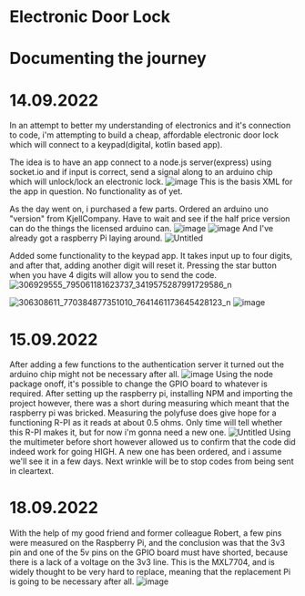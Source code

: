 # Electronic Door Lock
# Documenting the journey
# 14.09.2022
In an attempt to better my understanding of electronics and it's connection to code, i'm attempting to build a cheap, affordable electronic door lock which will connect 
to a keypad(digital, kotlin based app). 

The idea is to have an app connect to a node.js server(express) using socket.io and if input is correct, send a signal along to an arduino chip which will unlock/lock an electronic lock.
![image](https://user-images.githubusercontent.com/66651087/190036183-85d3315a-5181-42af-af2b-79cad66225db.png)
This is the basis XML for the app in question. No functionality as of yet. 

As the day went on, i purchased a few parts. Ordered an arduino uno "version" from KjellCompany. Have to wait and see if the half price version can do the things the licensed arduino can.
![image](https://user-images.githubusercontent.com/66651087/190222540-48e0586d-800b-497d-815e-59efa33ef701.png)
![image](https://user-images.githubusercontent.com/66651087/190222605-e17395e6-f710-4d74-b571-22a8d810a70a.png)
And I've already got a raspberry Pi laying around.
![Untitled](https://user-images.githubusercontent.com/66651087/190223859-1e33d12f-f81d-46a4-a9c7-9c8bdfcf99e1.png)


Added some functionality to the keypad app. It takes input up to four digits, and after that, adding another digit will reset it.
Pressing the star button when you have 4 digits will allow you to send the code.
![306929555_795061181623737_3419575287991729586_n](https://user-images.githubusercontent.com/66651087/190222992-6e610db1-b909-4b5c-ba88-7cc9bb0111c1.jpg)

![306308611_770384877351010_7641461173645428123_n](https://user-images.githubusercontent.com/66651087/190223600-2c311db6-66b2-4b69-8856-3a818d9c3b68.jpg)
![image](https://user-images.githubusercontent.com/66651087/190223653-4ef60c6c-d19a-4a74-8647-cd9ed0fc1f5c.png)

# 15.09.2022
After adding a few functions to the authentication server it turned out the arduino chip might not be necessary after all. 
![image](https://user-images.githubusercontent.com/66651087/190281506-ff7cbd82-adbf-41ba-8a49-1ccc4fe33923.png)
Using the node package onoff, it's possible to change the GPIO board to whatever is required.
After setting up the raspberry pi, installing NPM and importing the project however, there was a short during measuring which meant that the raspberry pi was bricked.
Measuring the polyfuse does give hope for a functioning R-PI as it reads at about 0.5 ohms. Only time will tell whether this R-PI makes it, but for now i'm gonna need a new one. 
![Untitled](https://user-images.githubusercontent.com/66651087/190281773-57e112dc-b5c4-4f21-a572-428b6eee3f02.png)
Using the multimeter before short however allowed us to confirm that the code did indeed work for going HIGH.
A new one has been ordered, and i assume we'll see it in a few days. 
Next wrinkle will be to stop codes from being sent in cleartext. 

# 18.09.2022
With the help of my good friend and former colleague Robert, a few pins were measured on the Raspberry Pi, and the conclusion was that the 3v3 pin and one of the 5v pins on the GPIO board must have shorted, because there is a lack of a voltage on the 3v3 line. This is the MXL7704, and is widely thought to be very hard to replace, meaning that the replacement Pi is going to be necessary after all. 
![image](https://user-images.githubusercontent.com/66651087/191085251-6b73c44a-7373-4885-b5d5-f840d9919b3f.png)

